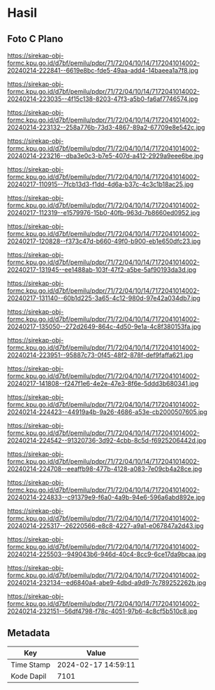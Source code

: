# Hasil

## Foto C Plano

https://sirekap-obj-formc.kpu.go.id/d7bf/pemilu/pdpr/71/72/04/10/14/7172041014002-20240214-222841--6619e8bc-fde5-49aa-add4-14baeea1a7f8.jpg

https://sirekap-obj-formc.kpu.go.id/d7bf/pemilu/pdpr/71/72/04/10/14/7172041014002-20240214-223035--4f15c138-8203-47f3-a5b0-fa6af7746574.jpg

https://sirekap-obj-formc.kpu.go.id/d7bf/pemilu/pdpr/71/72/04/10/14/7172041014002-20240214-223132--258a776b-73d3-4867-89a2-67709e8e542c.jpg

https://sirekap-obj-formc.kpu.go.id/d7bf/pemilu/pdpr/71/72/04/10/14/7172041014002-20240214-223216--dba3e0c3-b7e5-407d-a412-2929a9eee6be.jpg

https://sirekap-obj-formc.kpu.go.id/d7bf/pemilu/pdpr/71/72/04/10/14/7172041014002-20240217-110915--7fcb13d3-f1dd-4d6a-b37c-4c3c1b18ac25.jpg

https://sirekap-obj-formc.kpu.go.id/d7bf/pemilu/pdpr/71/72/04/10/14/7172041014002-20240217-112319--e1579976-15b0-40fb-963d-7b8660ed0952.jpg

https://sirekap-obj-formc.kpu.go.id/d7bf/pemilu/pdpr/71/72/04/10/14/7172041014002-20240217-120828--f373c47d-b660-49f0-b900-eb1e650dfc23.jpg

https://sirekap-obj-formc.kpu.go.id/d7bf/pemilu/pdpr/71/72/04/10/14/7172041014002-20240217-131945--ee1488ab-103f-47f2-a5be-5af90193da3d.jpg

https://sirekap-obj-formc.kpu.go.id/d7bf/pemilu/pdpr/71/72/04/10/14/7172041014002-20240217-131140--60b1d225-3a65-4c12-980d-97e42a034db7.jpg

https://sirekap-obj-formc.kpu.go.id/d7bf/pemilu/pdpr/71/72/04/10/14/7172041014002-20240217-135050--272d2649-864c-4d50-9e1a-4c8f380153fa.jpg

https://sirekap-obj-formc.kpu.go.id/d7bf/pemilu/pdpr/71/72/04/10/14/7172041014002-20240214-223951--95887c73-0f45-48f2-878f-def9faffa621.jpg

https://sirekap-obj-formc.kpu.go.id/d7bf/pemilu/pdpr/71/72/04/10/14/7172041014002-20240217-141808--f247f1e6-4e2e-47e3-8f6e-5ddd3b680341.jpg

https://sirekap-obj-formc.kpu.go.id/d7bf/pemilu/pdpr/71/72/04/10/14/7172041014002-20240214-224423--44919a4b-9a26-4686-a53e-cb2000507605.jpg

https://sirekap-obj-formc.kpu.go.id/d7bf/pemilu/pdpr/71/72/04/10/14/7172041014002-20240214-224542--91320736-3d92-4cbb-8c5d-f6925206442d.jpg

https://sirekap-obj-formc.kpu.go.id/d7bf/pemilu/pdpr/71/72/04/10/14/7172041014002-20240214-224708--eeaffb98-477b-4128-a083-7e09cb4a28ce.jpg

https://sirekap-obj-formc.kpu.go.id/d7bf/pemilu/pdpr/71/72/04/10/14/7172041014002-20240214-224833--c91379e9-f6a0-4a9b-94e6-596a6abd892e.jpg

https://sirekap-obj-formc.kpu.go.id/d7bf/pemilu/pdpr/71/72/04/10/14/7172041014002-20240214-225317--26220566-e8c8-4227-a9a1-e067847a2d43.jpg

https://sirekap-obj-formc.kpu.go.id/d7bf/pemilu/pdpr/71/72/04/10/14/7172041014002-20240214-225503--949043b6-946d-40c4-8cc9-6ce17da9bcaa.jpg

https://sirekap-obj-formc.kpu.go.id/d7bf/pemilu/pdpr/71/72/04/10/14/7172041014002-20240214-232134--ed6840a4-abe9-4dbd-a9d9-7c789252262b.jpg

https://sirekap-obj-formc.kpu.go.id/d7bf/pemilu/pdpr/71/72/04/10/14/7172041014002-20240214-232151--56df4798-f78c-4051-97b6-4c8cf5b510c8.jpg


## Metadata

| Key        | Value               |
| ---------- | ------------------- |
| Time Stamp | 2024-02-17 14:59:11 |
| Kode Dapil | 7101                |



